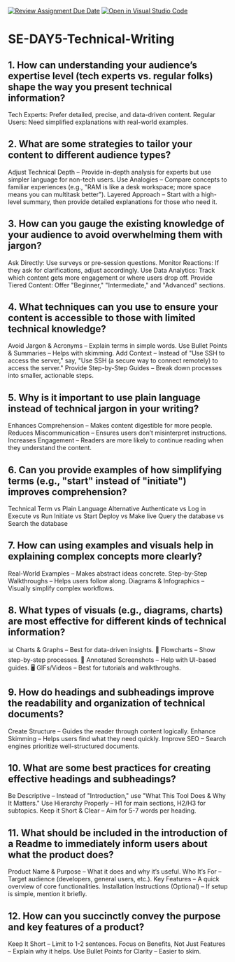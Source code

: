 [![Review Assignment Due Date](https://classroom.github.com/assets/deadline-readme-button-22041afd0340ce965d47ae6ef1cefeee28c7c493a6346c4f15d667ab976d596c.svg)](https://classroom.github.com/a/zsAR-pyY)
[![Open in Visual Studio Code](https://classroom.github.com/assets/open-in-vscode-2e0aaae1b6195c2367325f4f02e2d04e9abb55f0b24a779b69b11b9e10269abc.svg)](https://classroom.github.com/online_ide?assignment_repo_id=18474859&assignment_repo_type=AssignmentRepo)
# SE-DAY5-Technical-Writing
## 1. How can understanding your audience’s expertise level (tech experts vs. regular folks) shape the way you present technical information?
Tech Experts: Prefer detailed, precise, and data-driven content.
Regular Users: Need simplified explanations with real-world examples.

## 2. What are some strategies to tailor your content to different audience types?
Adjust Technical Depth – Provide in-depth analysis for experts but use simpler language for non-tech users.
Use Analogies – Compare concepts to familiar experiences (e.g., "RAM is like a desk workspace; more space means you can multitask better").
Layered Approach – Start with a high-level summary, then provide detailed explanations for those who need it.

## 3. How can you gauge the existing knowledge of your audience to avoid overwhelming them with jargon?
 Ask Directly: Use surveys or pre-session questions.
Monitor Reactions: If they ask for clarifications, adjust accordingly.
Use Data Analytics: Track which content gets more engagement or where users drop off.
Provide Tiered Content: Offer "Beginner," "Intermediate," and "Advanced" sections.

## 4. What techniques can you use to ensure your content is accessible to those with limited technical knowledge?
Avoid Jargon & Acronyms – Explain terms in simple words.
 Use Bullet Points & Summaries – Helps with skimming.
 Add Context – Instead of "Use SSH to access the server," say, "Use SSH (a secure way to connect remotely) to access the server."
 Provide Step-by-Step Guides – Break down processes into smaller, actionable steps.

## 5. Why is it important to use plain language instead of technical jargon in your writing?
 Enhances Comprehension – Makes content digestible for more people.
Reduces Miscommunication – Ensures users don’t misinterpret instructions.
Increases Engagement – Readers are more likely to continue reading when they understand the content.

## 6. Can you provide examples of how simplifying terms (e.g., "start" instead of "initiate") improves comprehension?
Technical Term vs Plain Language Alternative
Authenticate vs Log in
Execute vs	Run
Initiate vs	Start
Deploy vs	Make live
Query the database vs	Search the database

## 7. How can using examples and visuals help in explaining complex concepts more clearly?
Real-World Examples – Makes abstract ideas concrete.
 Step-by-Step Walkthroughs – Helps users follow along.
 Diagrams & Infographics – Visually simplify complex workflows.

## 8. What types of visuals (e.g., diagrams, charts) are most effective for different kinds of technical information?
📊 Charts & Graphs – Best for data-driven insights.
🔄 Flowcharts – Show step-by-step processes.
📌 Annotated Screenshots – Help with UI-based guides.
🖥 GIFs/Videos – Best for tutorials and walkthroughs.

## 9. How do headings and subheadings improve the readability and organization of technical documents?
 Create Structure – Guides the reader through content logically.
 Enhance Skimming – Helps users find what they need quickly.
 Improve SEO – Search engines prioritize well-structured documents.

## 10. What are some best practices for creating effective headings and subheadings?
Be Descriptive – Instead of "Introduction," use "What This Tool Does & Why It Matters."
Use Hierarchy Properly – H1 for main sections, H2/H3 for subtopics.
Keep it Short & Clear – Aim for 5-7 words per heading.

## 11. What should be included in the introduction of a Readme to immediately inform users about what the product does?
Product Name & Purpose – What it does and why it’s useful.
Who It’s For – Target audience (developers, general users, etc.).
Key Features – A quick overview of core functionalities.
Installation Instructions (Optional) – If setup is simple, mention it briefly.

## 12. How can you succinctly convey the purpose and key features of a product?
Keep It Short – Limit to 1-2 sentences.
Focus on Benefits, Not Just Features – Explain why it helps.
Use Bullet Points for Clarity – Easier to skim.

